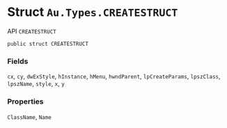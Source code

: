# Struct `Au.Types.CREATESTRUCT`

API `CREATESTRUCT`

```
public struct CREATESTRUCT
```

### Fields

`cx`, `cy`, `dwExStyle`, `hInstance`, `hMenu`, `hwndParent`, `lpCreateParams`, `lpszClass`, `lpszName`, `style`, `x`, `y`

### Properties

`ClassName`, `Name`